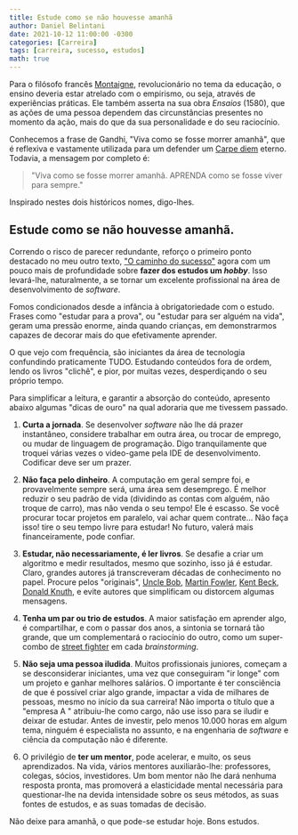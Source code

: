 ```yaml
---
title: Estude como se não houvesse amanhã
author: Daniel Belintani
date: 2021-10-12 11:00:00 -0300
categories: [Carreira]
tags: [carreira, sucesso, estudos]
math: true
---
```


Para o filósofo francês [Montaigne](https://www.todamateria.com.br/michel-de-montaigne/), revolucionário no tema da educação, o ensino deveria estar atrelado com o empirismo, ou seja, através de experiências práticas. Ele também asserta na sua obra _Ensaios_ (1580), que as ações de uma pessoa dependem das circunstâncias presentes no momento da ação, mais do que da sua personalidade e do seu raciocínio.

Conhecemos a frase de Gandhi, "Viva como se fosse morrer amanhã", que é reflexiva e vastamente utilizada para um defender um [Carpe diem](https://www.significados.com.br/carpe-diem/) eterno. Todavia, a mensagem por completo é:

> "Viva como se fosse morrer amanhã. APRENDA como se fosse viver para sempre."

Inspirado nestes dois históricos nomes, digo-lhes.

## Estude como se não houvesse amanhã.

Correndo o risco de parecer redundante, reforço o primeiro ponto destacado no meu outro texto, ["O caminho do sucesso"](https://belintani.com/posts/o-caminho-do-sucesso/) agora com um pouco mais de profundidade sobre **fazer dos estudos um _hobby_**. Isso levará-lhe, naturalmente, a se tornar um excelente profissional na área de desenvolvimento de _software_.

Fomos condicionados desde a infância à obrigatoriedade com o estudo. Frases como "estudar para a prova", ou "estudar para ser alguém na vida", geram uma pressão enorme, ainda quando crianças, em demonstrarmos capazes de decorar mais do que efetivamente aprender.

O que vejo com frequência, são iniciantes da área de tecnologia confundindo praticamente TUDO. Estudando conteúdos fora de ordem, lendo os livros "clichê", e pior, por muitas vezes, desperdiçando o seu próprio tempo.

Para simplificar a leitura, e garantir a absorção do conteúdo, apresento abaixo algumas "dicas de ouro" na qual adoraria que me tivessem passado.


1. **Curta a jornada**. Se desenvolver _software_ não lhe dá prazer instantâneo, considere trabalhar em outra área, ou trocar de emprego, ou mudar de linguagem de programação. Digo tranquilamente que troquei várias vezes o video-game pela IDE de desenvolvimento. Codificar deve ser um prazer.

2. **Não faça pelo dinheiro**. A computação em geral sempre foi, e provavelmente sempre será, uma área sem desemprego. É melhor reduzir o seu padrão de vida (dividindo as contas com alguém, não troque de carro), mas não venda o seu tempo! Ele é escasso. Se você procurar tocar projetos em paralelo, vai achar quem contrate... Não faça isso! tire o seu tempo livre para estudar! No futuro, valerá mais financeiramente, pode confiar.

3. **Estudar, não necessariamente, é ler livros**. Se desafie a criar um algoritmo e medir resultados, mesmo que sozinho, isso já é estudar. Claro, grandes autores já transcreveram décadas de conhecimento no papel. Procure pelos "originais", [Uncle Bob](https://pt.wikipedia.org/wiki/Robert_Cecil_Martin), [Martin Fowler](https://pt.wikipedia.org/wiki/Martin_Fowler), [Kent Beck](https://pt.wikipedia.org/wiki/Kent_Beck), [Donald Knuth](https://pt.wikipedia.org/wiki/Donald_Knuth), e evite autores que simplificam ou distorcem algumas mensagens.

4. **Tenha um par ou trio de estudos**. A maior satisfação em aprender algo, é compartilhar, e com o passar dos anos, a sintonia se tornará tão grande, que um complementará o raciocínio do outro, como um super-combo de [street fighter](https://pt.wikipedia.org/wiki/Street_Fighter) em cada _brainstorming_.

5. **Não seja uma pessoa iludida**. Muitos profissionais juniores, começam a se desconsiderar iniciantes, uma vez que conseguiram "ir longe" com um projeto e ganhar melhores salários. O importante é ter consciência de que é possível criar algo grande, impactar a vida de milhares de pessoas, mesmo no início da sua carreira! Não importa o título que a "empresa A " atribuiu-lhe como cargo, não use isso para se iludir e deixar de estudar. Antes de investir, pelo menos 10.000 horas em algum tema, ninguém é especialista no assunto, e na engenharia de _software_ e ciência da computação não é diferente.

6. O privilégio de **ter um mentor**, pode acelerar, e muito, os seus aprendizados. Na vida, vários mentores auxiliarão-lhe: professores, colegas, sócios, investidores. Um bom mentor não lhe dará nenhuma resposta pronta, mas promoverá a elasticidade mental necessária para questionar-lhe na devida intensidade sobre os seus métodos, as suas fontes de estudos, e as suas tomadas de decisão.


Não deixe para amanhã, o que pode-se estudar hoje. Bons estudos.
